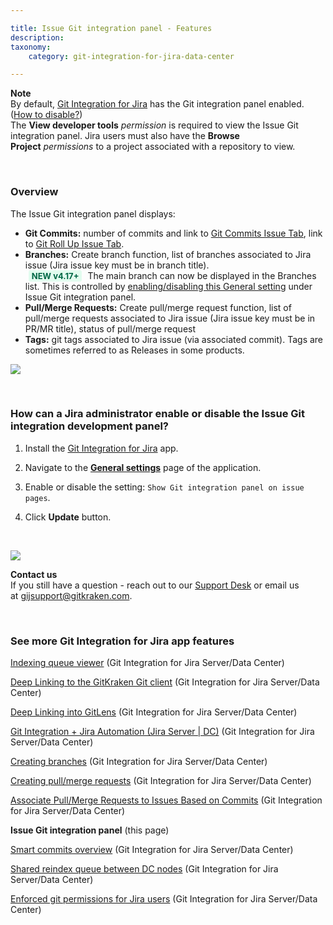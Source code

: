 ```yaml
---

title: Issue Git integration panel - Features
description:
taxonomy:
    category: git-integration-for-jira-data-center

---
```


<div class="bbb-callout bbb--note">
    <div class="irow">
    <div class="ilogobox">
        <span class="logoimg"></span>
    </div>
    <div class="imsgbox">
        <b>Note</b><br>
        By default, <a href='https://marketplace.atlassian.com/4984'>Git Integration for Jira</a> has the Git integration panel enabled. (<a href='#how-can-a-jira-administrator-enable-or-disable-the-issue-git-integration-development-panel'>How to disable?</a>)
    </div>
    </div>
</div>

<div class="bbb-callout bbb--alert">
    <div class="irow">
    <div class="ilogobox">
        <span class="logoimg"></span>
    </div>
    <div class="imsgbox">
        The <b>View developer tools</b> <i>permission</i> is required to view the Issue Git integration panel. Jira users must also have the <b>Browse Project</b> <i>permissions</i> to a project associated with a repository to view.
    </div>
    </div>
</div>

&nbsp;

### Overview

The Issue Git integration panel displays:

<ul>
    <li>
        <b>Git Commits:</b> number of commits and link to <a href='/git-integration-for-jira-data-center/git-commits-tab-gij-self-managed'>Git Commits Issue Tab</a>, link to <a href='/git-integration-for-jira-data-center/git-roll-up-tab-docs-gij-self-managed'>Git Roll Up Issue Tab</a>.
    </li>
    <li>
        <b>Branches:</b> Create branch function, list of branches associated to Jira issue (Jira issue key must be in branch title).<br><b style='background-color:#E2FCEF; padding:1px 5px; color:#006745; border-radius:3px; margin: 0 5px; font-size: small;'>NEW v4.17+</b> The main branch can now be displayed in the Branches list. This is controlled by <a href='/git-integration-for-jira-data-center/git-integration-features-gij-self-managed/#issue-git-integration-panel'>enabling/disabling this General setting</a> under Issue Git integration panel.
    </li>
    <li>
        <b>Pull/Merge Requests:</b> Create pull/merge request function, list of pull/merge requests associated to Jira issue (Jira issue key must be in PR/MR title), status of pull/merge request
    </li>
    <li>
        <b>Tags:</b> git tags associated to Jira issue (via associated commit). Tags are sometimes referred to as Releases in some products.
    </li>
</ul>

![](/wp-content/uploads/gij-gitserver-git-integration-panel-view-417.png)

&nbsp;

### How can a Jira administrator enable or disable the Issue Git integration development panel?

1.  Install the [Git Integration for Jira](https://marketplace.atlassian.com/4984) app.

2.  Navigate to the [**General settings**](/git-integration-for-jira-data-center/general-settings-docs-gij-self-managed) page of the application.

3.  Enable or disable the setting: `Show Git integration panel on issue pages`.

4.  Click **Update** button.

&nbsp;

![](/wp-content/uploads/gij-gitserver-gencfg-dev-panel-sel-417.png)

<div class="bbb-callout bbb--info">
    <div class="irow">
    <div class="ilogobox">
        <span class="logoimg"></span>
    </div>
    <div class="imsgbox">
        <b>Contact us</b><br>
        If you still have a question - reach out to our <a href='https://help.gitkraken.com/git-integration-for-jira-data-center/gij-self-hosted-contact-support/'>Support Desk</a> or email us at <a href='mailto:gijsupport@gitkraken.com'>gijsupport@gitkraken.com</a>.
    </div>
    </div>
</div>

&nbsp;

### See more Git Integration for Jira app features

[Indexing queue viewer](/git-integration-for-jira-data-center/Indexing-queue-viewer-gij-self-managed) (Git Integration for Jira Server/Data Center)

[Deep Linking to the GitKraken Git client](/git-integration-for-jira-data-center/Deep-Linking-to-the-GitKraken-Git-client-gij-self-managed) (Git Integration for Jira Server/Data Center)

[Deep Linking into GitLens](/git-integration-for-jira-data-center/Deep-Linking-into-GitLens-gij-self-managed) (Git Integration for Jira Server/Data Center)

[Git Integration + Jira Automation (Jira Server \| DC)](/git-integration-for-jira-data-center/Git-integration-plus-Jira-automation-gij-self-managed) (Git Integration for Jira Server/Data Center)

[Creating branches](/git-integration-for-jira-data-center/Creating-branches-gij-self-managed) (Git Integration for Jira Server/Data Center)

[Creating pull/merge requests](/git-integration-for-jira-data-center/Creating-pull-merge-requests-gij-self-managed) (Git Integration for Jira Server/Data Center)

[Associate Pull/Merge Requests to Issues Based on Commits](/git-integration-for-jira-data-center/Associate-Pull-Merge-Requests-to-Issues-Based-on-Commits-gij-self-managed) (Git Integration for Jira Server/Data Center)

**Issue Git integration panel** (this page)

[Smart commits overview](/git-integration-for-jira-data-center/Smart-commits-overview-gij-self-managed) (Git Integration for Jira Server/Data Center)

[Shared reindex queue between DC nodes](/git-integration-for-jira-data-center/Shared-reindex-queue-between-DC-nodes-gij-self-managed) (Git Integration for Jira Server/Data Center)

[Enforced git permissions for Jira users](/git-integration-for-jira-data-center/Enforced-git-permissions-for-Jira-users-gij-self-managed) (Git Integration for Jira Server/Data Center)

